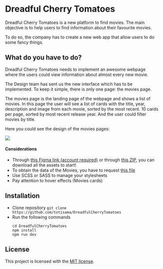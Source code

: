 # Dreadful Cherry Tomatoes

Dreadful Cherry Tomatoes is a new platform to find movies. The main objective is to
help users to find information about their favourite movies.

To do so, the company has to create a new web app that allow users to do some fancy things.

## What do you have to do?

Dreadful Cherry Tomatoes needs to implement an awesome webpage where the users could view information
about almost every new movie.

The Design team has sent us the new interface which has to be implemented. To keep it simple, there is only one page: the movies page.

The movies page is the landing page of the webpage and shows a list of movies. In this page the user will see a list of cards with the title, year, description and image from each movie, sorted by the most recent. 10 cards per page, sorted by most recent release year. And the user could filter movies by title.

Here you could see the design of the movies pages:

![](resources/dreadful-cherry-tomatoes-movies.png)

#### Considerations

- Through [this Figma link (account required)](https://www.figma.com/file/OaRd9F0R43FQWTZQo6JO2Y/GW-867-Dreadful-Cherry-Tomatoes-challenge) or through [this ZIP](https://static.rviewer.io/challenges/assets/dreadful-cherry-tomatoes/assets.zip), you can download all the
  assets to start!
- To obtain the data of the Movies, you have to request [this file](https://static.rviewer.io/challenges/datasets/dreadful-cherry-tomatoes/data.json)
- Use SCSS or SASS to manage your stylesheets
- Pay attention to hover effects (Movies cards)

## Installation

- Clone repository
  `git clone https://github.com/totisama/DreadfulCherryTomatoes`
- Run the following commands
  ```
  cd DreadfulCherryTomatoes
  npm install
  npm run dev
  ```

## License

This project is licensed with the [MIT license](LICENSE).
